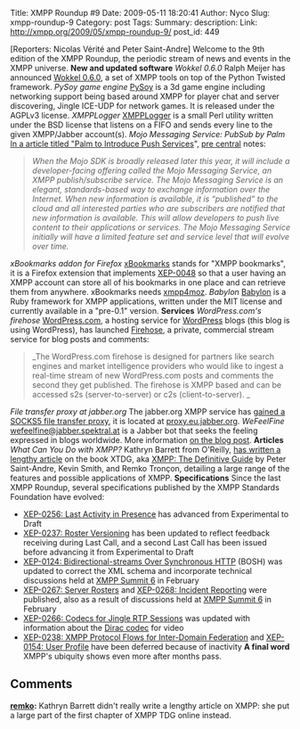 Title: XMPP Roundup #9
Date: 2009-05-11 18:20:41
Author: Nyco
Slug: xmpp-roundup-9
Category: post
Tags: 
Summary: description:
Link: http://xmpp.org/2009/05/xmpp-roundup-9/
post_id: 449


[Reporters: Nicolas Vérité and Peter Saint-Andre] Welcome to the 9th edition of the XMPP Roundup, the periodic stream of news and events in the XMPP universe. **New and updated software** _Wokkel 0.6.0_ Ralph Meijer has announced [Wokkel 0.6.0](http://wokkel.ik.nu/), a set of XMPP tools on top of the Python Twisted framework. _PySoy game engine_ [PySoy](http://www.pysoy.org/) is a 3d game engine including networking support being based around XMPP for player chat and server discovering, Jingle ICE-UDP for network games. It is released under the AGPLv3 license. _XMPPLogger_ [XMPPLogger](http://www.ahzf.de/itstuff/XMPPLogger/) is a small Perl utility written under the BSD license that listens on a FIFO and sends every line to the given XMPP/Jabber account(s). _Mojo Messaging Service: PubSub by Palm_ [In a article titled "Palm to Introduce Push Services](http://www.precentral.net/palm-introduce-push-services)", [pre central](http://www.precentral.net/) notes:

> _When the Mojo SDK is broadly released later this year, it will include a developer-facing offering called the Mojo Messaging Service, an XMPP publish/subscribe service. The Mojo Messaging Service is an elegant, standards-based way to exchange information over the Internet. When new information is available, it is “published” to the cloud and all interested parties who are subscribers are notified that new information is available. This will allow developers to push live content to their applications or services. The Mojo Messaging Service initially will have a limited feature set and service level that will evolve over time._

_xBookmarks addon for Firefox_ [xBookmarks](https://addons.mozilla.org/en-US/firefox/addon/9970) stands for "XMPP bookmarks", it is a Firefox extension that implements [XEP-0048](/extensions/xep-0048.html) so that a user having an XMPP account can store all of his bookmarks in one place and can retrieve them from anywhere. xBookmarks needs [xmpp4moz](https://addons.mozilla.org/en-US/firefox/addon/3632). _Babylon_ [Babylon](http://babylon.rubyforge.org/README_rdoc.html) is a Ruby framework for XMPP applications, written under the MIT license and currently available in a "pre-0.1" version. **Services** _WordPress.com's firehose_ [WordPress.com](http://wordpress.com/), a hosting service for [WordPress](http://wordpress.org) blogs (this blog is using WordPress), has launched [Firehose](http://en.wordpress.com/firehose/), a private, commercial stream service for blog posts and comments:

> _The WordPress.com firehose is designed for partners like search engines and market intelligence providers who would like to ingest a real-time stream of new WordPress.com posts and comments the second they get published. The firehose is XMPP based and can be accessed s2s (server-to-server) or c2s (client-to-server). _

_File transfer proxy at jabber.org_ The jabber.org XMPP service has [gained a SOCKS5 file transfer proxy](http://www.jabber.org/index.php/2009/05/new-file-transfer-proxy/), it is located at [proxy.eu.jabber.org](xmpp:proxy.eu.jabber.org). _WeFeelFine_ [wefeelfine@jabber.spektral.at](xmpp:wefeelfine@jabber.spektral.at) is a Jabber bot that seeks the feeling expressed in blogs worldwide. More information [on the blog post](http://blog.disktree.net/?p=84). **Articles** _What Can You Do with XMPP?_ Kathryn Barrett from O'Reilly, [has written a lengthy article](http://fyi.oreilly.com/2009/05/what-can-you-do-with-xmpp.html) on the book XTDG, aka [XMPP: The Definitive Guide](http://oreilly.com/catalog/9780596521264/) by Peter Saint-Andre, Kevin Smith, and Remko Tronçon, detailing a large range of the features and possible applications of XMPP. **Specifications** Since the last XMPP Roundup, several specifications published by the XMPP Standards Foundation have evolved:

* [XEP-0256: Last Activity in Presence](/extensions/xep-0256.html) has advanced from Experimental to Draft
* [XEP-0237: Roster Versioning](/extensions/xep-0237.html) has been updated to reflect feedback receiving during Last Call, and a second Last Call has been issued before advancing it from Experimental to Draft
* [XEP-0124: Bidirectional-streams Over Synchronous HTTP](/extensions/xep-0124.html) (BOSH) was updated to correct the XML schema and incorporate technical discussions held at [XMPP Summit 6](http://xmpp.org/summit/summit6.shtml) in February
* [XEP-0267: Server Rosters](/extensions/xep-0267.html) and [XEP-0268: Incident Reporting](http://xmpp.org/extensions/xep-0268.html) were published, also as a result of discussions held at [XMPP Summit 6](http://xmpp.org/summit/summit6.shtml) in February
* [XEP-0266: Codecs for Jingle RTP Sessions](/extensions/xep-0266.html) was updated with information about the [Dirac codec](http://diracvideo.org/) for video
* [XEP-0238: XMPP Protocol Flows for Inter-Domain Federation](/extensions/xep-0238.html) and [XEP-0154: User Profile](http://xmpp.org/extensions/xep-0154.html) have been deferred because of inactivity
**A final word** XMPP's ubiquity shows even more after months pass.

## Comments

**[remko](#28 "2009-05-11 22:51:40"):** Kathryn Barrett didn't really write a lengthy article on XMPP: she put a large part of the first chapter of XMPP TDG online instead.

